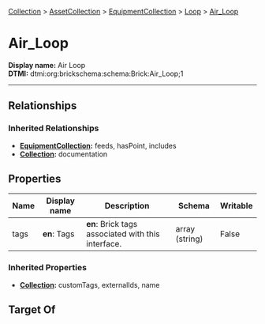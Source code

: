 [Collection](../../../Collection.md) > [AssetCollection](../../AssetCollection.md) > [EquipmentCollection](../EquipmentCollection.md) > [Loop](Loop.md) > [Air_Loop](#)
# Air_Loop

**Display name:** Air Loop<br />
**DTMI:** dtmi:org:brickschema:schema:Brick:Air_Loop;1

---
## Relationships
### Inherited Relationships
* **[EquipmentCollection](../EquipmentCollection.md):** feeds, hasPoint, includes
* **[Collection](../../../Collection.md):** documentation
## Properties
|Name|Display name|Description|Schema|Writable|
|-|-|-|-|-|
|tags|**en**: Tags|**en**: Brick tags associated with this interface.|array (string)|False|
### Inherited Properties
* **[Collection](../../../Collection.md):** customTags, externalIds, name
## Target Of

